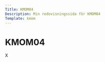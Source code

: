 ```yaml
---
Title: KMOM04
Description: Min redovisningssida för KMOM04
Template: kmom
---
```


KMOM04
==================

X